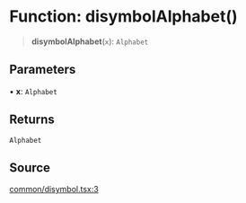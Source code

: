 # Function: disymbolAlphabet()

> **disymbolAlphabet**(`x`): `Alphabet`

## Parameters

• **x**: `Alphabet`

## Returns

`Alphabet`

## Source

[common/disymbol.tsx:3](https://github.com/riyavsinha/logomakerjs/blob/1a68b30ba77ebc4d7364dc66477b45820dec335d/src/common/disymbol.tsx#L3)

